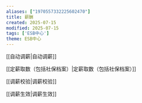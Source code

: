 ```yaml
---
aliases: ["1970557332225602470"]
title: 薪酬
created: 2025-07-15
modified: 2025-07-15
tags: ['ESB中心']
theme: ESB中心
---
```


[[自动调薪|自动调薪]]

[[定薪取数（包括社保档案）|定薪取数（包括社保档案）]]

[[调薪校验|调薪校验]]

[[调薪生效|调薪生效]]